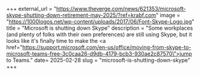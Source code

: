 +++
external_url = "https://www.theverge.com/news/621353/microsoft-skype-shutting-down-retirement-may-2025/?ref=krabf.com"
image = "https://1000logos.net/wp-content/uploads/2017/06/Font-Skype-Logo.jpg"
title = "Microsoft is shutting down Skype"
description = "Some workplaces (and plenty of folks with their own preferences) are still using Skype, but it looks like it's finally time to make the <a href=\"https://support.microsoft.com/en-us/office/moving-from-skype-to-microsoft-teams-free-3c0caa26-d9db-4179-bcb3-930ae2c87570\">jump to Teams</a>."
date= 2025-02-28
slug = "microsoft-is-shutting-down-skype"
+++